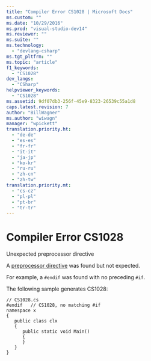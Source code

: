 ```yaml
---
title: "Compiler Error CS1028 | Microsoft Docs"
ms.custom: ""
ms.date: "10/29/2016"
ms.prod: "visual-studio-dev14"
ms.reviewer: ""
ms.suite: ""
ms.technology: 
  - "devlang-csharp"
ms.tgt_pltfrm: ""
ms.topic: "article"
f1_keywords: 
  - "CS1028"
dev_langs: 
  - "CSharp"
helpviewer_keywords: 
  - "CS1028"
ms.assetid: 9df07db3-256f-45e9-8323-26539c55a1d8
caps.latest.revision: 7
author: "BillWagner"
ms.author: "wiwagn"
manager: "wpickett"
translation.priority.ht: 
  - "de-de"
  - "es-es"
  - "fr-fr"
  - "it-it"
  - "ja-jp"
  - "ko-kr"
  - "ru-ru"
  - "zh-cn"
  - "zh-tw"
translation.priority.mt: 
  - "cs-cz"
  - "pl-pl"
  - "pt-br"
  - "tr-tr"
---
```

# Compiler Error CS1028
Unexpected preprocessor directive  
  
 A [preprocessor directive](../../csharp/language-reference/preprocessor-directives/index.md) was found but not expected.  
  
 For example, a `#endif` was found with no preceding `#if`.  
  
 The following sample generates CS1028:  
  
```  
// CS1028.cs  
#endif   // CS1028, no matching #if  
namespace x  
{  
   public class clx  
   {  
      public static void Main()  
      {  
      }  
   }  
}  
```